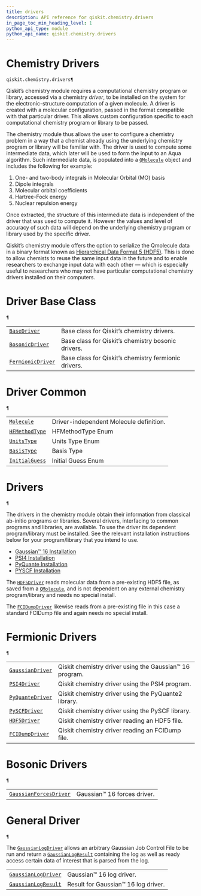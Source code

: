 ```yaml
---
title: drivers
description: API reference for qiskit.chemistry.drivers
in_page_toc_min_heading_level: 1
python_api_type: module
python_api_name: qiskit.chemistry.drivers
---
```


<span id="module-qiskit.chemistry.drivers" />

<span id="qiskit-chemistry-drivers" />

<span id="chemistry-drivers-qiskit-chemistry-drivers" />

# Chemistry Drivers

<span id="module-qiskit.chemistry.drivers" />

`qiskit.chemistry.drivers¶`

Qiskit’s chemistry module requires a computational chemistry program or library, accessed via a chemistry *driver*, to be installed on the system for the electronic-structure computation of a given molecule. A driver is created with a molecular configuration, passed in the format compatible with that particular driver. This allows custom configuration specific to each computational chemistry program or library to be passed.

The chemistry module thus allows the user to configure a chemistry problem in a way that a chemist already using the underlying chemistry program or library will be familiar with. The driver is used to compute some intermediate data, which later will be used to form the input to an Aqua algorithm. Such intermediate data, is populated into a [`QMolecule`](qiskit.chemistry.QMolecule#qiskit.chemistry.QMolecule "qiskit.chemistry.QMolecule") object and includes the following for example:

1.  One- and two-body integrals in Molecular Orbital (MO) basis
2.  Dipole integrals
3.  Molecular orbital coefficients
4.  Hartree-Fock energy
5.  Nuclear repulsion energy

Once extracted, the structure of this intermediate data is independent of the driver that was used to compute it. However the values and level of accuracy of such data will depend on the underlying chemistry program or library used by the specific driver.

Qiskit’s chemistry module offers the option to serialize the Qmolecule data in a binary format known as [Hierarchical Data Format 5 (HDF5)](https://support.hdfgroup.org/HDF5/). This is done to allow chemists to reuse the same input data in the future and to enable researchers to exchange input data with each other — which is especially useful to researchers who may not have particular computational chemistry drivers installed on their computers.

# Driver Base Class

<span id="module-qiskit.chemistry.drivers" />

`¶`

|                                                                                                                                                   |                                                      |
| ------------------------------------------------------------------------------------------------------------------------------------------------- | ---------------------------------------------------- |
| [`BaseDriver`](qiskit.chemistry.drivers.BaseDriver#qiskit.chemistry.drivers.BaseDriver "qiskit.chemistry.drivers.BaseDriver")                     | Base class for Qiskit’s chemistry drivers.           |
| [`BosonicDriver`](qiskit.chemistry.drivers.BosonicDriver#qiskit.chemistry.drivers.BosonicDriver "qiskit.chemistry.drivers.BosonicDriver")         | Base class for Qiskit’s chemistry bosonic drivers.   |
| [`FermionicDriver`](qiskit.chemistry.drivers.FermionicDriver#qiskit.chemistry.drivers.FermionicDriver "qiskit.chemistry.drivers.FermionicDriver") | Base class for Qiskit’s chemistry fermionic drivers. |

# Driver Common

<span id="module-qiskit.chemistry.drivers" />

`¶`

|                                                                                                                                       |                                         |
| ------------------------------------------------------------------------------------------------------------------------------------- | --------------------------------------- |
| [`Molecule`](qiskit.chemistry.drivers.Molecule#qiskit.chemistry.drivers.Molecule "qiskit.chemistry.drivers.Molecule")                 | Driver-independent Molecule definition. |
| [`HFMethodType`](qiskit.chemistry.drivers.HFMethodType#qiskit.chemistry.drivers.HFMethodType "qiskit.chemistry.drivers.HFMethodType") | HFMethodType Enum                       |
| [`UnitsType`](qiskit.chemistry.drivers.UnitsType#qiskit.chemistry.drivers.UnitsType "qiskit.chemistry.drivers.UnitsType")             | Units Type Enum                         |
| [`BasisType`](qiskit.chemistry.drivers.BasisType#qiskit.chemistry.drivers.BasisType "qiskit.chemistry.drivers.BasisType")             | Basis Type                              |
| [`InitialGuess`](qiskit.chemistry.drivers.InitialGuess#qiskit.chemistry.drivers.InitialGuess "qiskit.chemistry.drivers.InitialGuess") | Initial Guess Enum                      |

# Drivers

<span id="module-qiskit.chemistry.drivers" />

`¶`

The drivers in the chemistry module obtain their information from classical ab-initio programs or libraries. Several drivers, interfacing to common programs and libraries, are available. To use the driver its dependent program/library must be installed. See the relevant installation instructions below for your program/library that you intend to use.

*   [Gaussian™ 16 Installation](qiskit.chemistry.drivers.gaussiand)
*   [PSI4 Installation](qiskit.chemistry.drivers.psi4d)
*   [PyQuante Installation](qiskit.chemistry.drivers.pyquanted)
*   [PYSCF Installation](qiskit.chemistry.drivers.pyscfd)

The [`HDF5Driver`](qiskit.chemistry.drivers.HDF5Driver#qiskit.chemistry.drivers.HDF5Driver "qiskit.chemistry.drivers.HDF5Driver") reads molecular data from a pre-existing HDF5 file, as saved from a [`QMolecule`](qiskit.chemistry.QMolecule#qiskit.chemistry.QMolecule "qiskit.chemistry.QMolecule"), and is not dependent on any external chemistry program/library and needs no special install.

The [`FCIDumpDriver`](qiskit.chemistry.drivers.FCIDumpDriver#qiskit.chemistry.drivers.FCIDumpDriver "qiskit.chemistry.drivers.FCIDumpDriver") likewise reads from a pre-existing file in this case a standard FCIDump file and again needs no special install.

# Fermionic Drivers

<span id="module-qiskit.chemistry.drivers" />

`¶`

|                                                                                                                                               |                                                         |
| --------------------------------------------------------------------------------------------------------------------------------------------- | ------------------------------------------------------- |
| [`GaussianDriver`](qiskit.chemistry.drivers.GaussianDriver#qiskit.chemistry.drivers.GaussianDriver "qiskit.chemistry.drivers.GaussianDriver") | Qiskit chemistry driver using the Gaussian™ 16 program. |
| [`PSI4Driver`](qiskit.chemistry.drivers.PSI4Driver#qiskit.chemistry.drivers.PSI4Driver "qiskit.chemistry.drivers.PSI4Driver")                 | Qiskit chemistry driver using the PSI4 program.         |
| [`PyQuanteDriver`](qiskit.chemistry.drivers.PyQuanteDriver#qiskit.chemistry.drivers.PyQuanteDriver "qiskit.chemistry.drivers.PyQuanteDriver") | Qiskit chemistry driver using the PyQuante2 library.    |
| [`PySCFDriver`](qiskit.chemistry.drivers.PySCFDriver#qiskit.chemistry.drivers.PySCFDriver "qiskit.chemistry.drivers.PySCFDriver")             | Qiskit chemistry driver using the PySCF library.        |
| [`HDF5Driver`](qiskit.chemistry.drivers.HDF5Driver#qiskit.chemistry.drivers.HDF5Driver "qiskit.chemistry.drivers.HDF5Driver")                 | Qiskit chemistry driver reading an HDF5 file.           |
| [`FCIDumpDriver`](qiskit.chemistry.drivers.FCIDumpDriver#qiskit.chemistry.drivers.FCIDumpDriver "qiskit.chemistry.drivers.FCIDumpDriver")     | Qiskit chemistry driver reading an FCIDump file.        |

# Bosonic Drivers

<span id="module-qiskit.chemistry.drivers" />

`¶`

|                                                                                                                                                                       |                             |
| --------------------------------------------------------------------------------------------------------------------------------------------------------------------- | --------------------------- |
| [`GaussianForcesDriver`](qiskit.chemistry.drivers.GaussianForcesDriver#qiskit.chemistry.drivers.GaussianForcesDriver "qiskit.chemistry.drivers.GaussianForcesDriver") | Gaussian™ 16 forces driver. |

# General Driver

<span id="module-qiskit.chemistry.drivers" />

`¶`

The [`GaussianLogDriver`](qiskit.chemistry.drivers.GaussianLogDriver#qiskit.chemistry.drivers.GaussianLogDriver "qiskit.chemistry.drivers.GaussianLogDriver") allows an arbitrary Gaussian Job Control File to be run and return a [`GaussianLogResult`](qiskit.chemistry.drivers.GaussianLogResult#qiskit.chemistry.drivers.GaussianLogResult "qiskit.chemistry.drivers.GaussianLogResult") containing the log as well as ready access certain data of interest that is parsed from the log.

|                                                                                                                                                           |                                     |
| --------------------------------------------------------------------------------------------------------------------------------------------------------- | ----------------------------------- |
| [`GaussianLogDriver`](qiskit.chemistry.drivers.GaussianLogDriver#qiskit.chemistry.drivers.GaussianLogDriver "qiskit.chemistry.drivers.GaussianLogDriver") | Gaussian™ 16 log driver.            |
| [`GaussianLogResult`](qiskit.chemistry.drivers.GaussianLogResult#qiskit.chemistry.drivers.GaussianLogResult "qiskit.chemistry.drivers.GaussianLogResult") | Result for Gaussian™ 16 log driver. |

